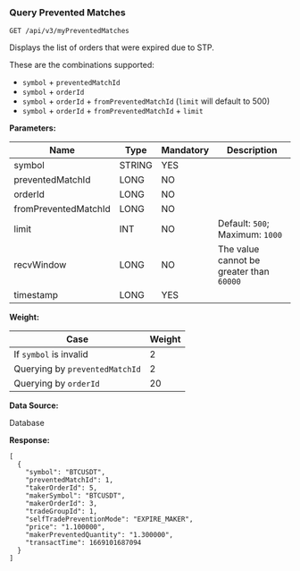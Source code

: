 ### Query Prevented Matches 

```
GET /api/v3/myPreventedMatches
```

Displays the list of orders that were expired due to STP.

These are the combinations supported:

* `symbol` + `preventedMatchId`
* `symbol` + `orderId`
* `symbol` + `orderId` + `fromPreventedMatchId` (`limit` will default to 500)
* `symbol` + `orderId` + `fromPreventedMatchId` + `limit`

**Parameters:**

| Name | Type | Mandatory | Description |
| --- | --- | --- | --- |
| symbol | STRING | YES |  |
| preventedMatchId | LONG | NO |  |
| orderId | LONG | NO |  |
| fromPreventedMatchId | LONG | NO |  |
| limit | INT | NO | Default: `500`; Maximum: `1000` |
| recvWindow | LONG | NO | The value cannot be greater than `60000` |
| timestamp | LONG | YES |  |

**Weight:**

| Case | Weight |
| --- | --- |
| If `symbol` is invalid | 2 |
| Querying by `preventedMatchId` | 2 |
| Querying by `orderId` | 20 |

**Data Source:**

Database

**Response:**

```
[  
  {  
    "symbol": "BTCUSDT",  
    "preventedMatchId": 1,  
    "takerOrderId": 5,  
    "makerSymbol": "BTCUSDT",  
    "makerOrderId": 3,  
    "tradeGroupId": 1,  
    "selfTradePreventionMode": "EXPIRE_MAKER",  
    "price": "1.100000",  
    "makerPreventedQuantity": "1.300000",  
    "transactTime": 1669101687094  
  }  
]
```